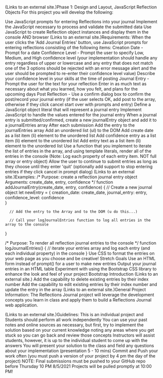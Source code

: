  (Links to an external site.)Phase 1: Design and Layout, JavaScript Reflection Objects
For this project you will develop the following:

Use JavaScript prompts for entering Reflections into your journal
Implement the JavaScript necessary to process and validate the submitted data
Use JavaScript to create Reflection object instances and display them in the console AND browser
 (Links to an external site.)Requirements:
When the user clicks the 'Add Journal Entries' button, use JavaScript prompts for entering reflections consisting of the following items:
Creation Date - Prompt for a date
Confidence Level - Prompt the user to specify Low, Medium, and High confidence level (your implementation should handle any entry regardless of upper or lowercase and any entry that does not match one of the 3 options should be rejected with an error message alert and the user should be prompted to re-enter their confidence level value)
Describe your confidence level in your skills at the time of posting
Journal Entry - Prompt the user for the text for your reflection
Enter in as much text as necessary about what you learned, how you felt, and plans for the upcoming days
Post Reflection - Use a confirm dialog box to confirm the post/record your journal entry (if the user selects OK, add post to the array, otherwise if they click cancel start over with prompts and entry)
Define a JavaScript object literal that will represent a journal entry
Implement JavaScript to handle the values entered for the journal entry
When a journal entry is submitted/confirmed, create a new journalEntry object and add it to a journalEntries array
After each submission
Add the entry to the journalEntries array
Add an unordered list (ul) to the DOM
Add create date as a list item (li) element to the unordered list
Add confidence entry as a list item (li) element to the unordered list
Add entry text as a list item (li) element to the unordered list
Use a function that you implement to iterate the list of entries in the array, and using template literals, render all of the entries in the console (Note: Log each property of each entry item. NOT full array or entry object)
Allow the user to continue to submit entries as long as they choose until they enter 'quit' (optionally add support to stop entering entries if they click cancel in prompt dialog)
 (Links to an external site.)Examples:
/*  Purpose: create a reflection journal entry object
    Arguments: create_date, entry, confidence
*/ 
function addJournalEntry(create_date, entry, confidence)
{
      // Create a new journal object
      let newEntry = {
             creation_date: create_date, 
             journal_entry: entry,
             confidence_level: confidence              
      }

      // Add the entry to the Array and to the DOM (u do this...)

      // Call your logJournalEntries function to log all entries in the array to the console
}

/*
    Purpose: To render all reflection journal entries to the console
*/
function logJournalEntries()
{
    // iterate your entries array and log each entry (and each individual property) in the console
}
Use CSS to format the entries on your web page as you choose and be creative!
Stretch Goals
Use an HTML form instead of prompt() for a user to make new entries
Output your journal entries in an HTML table
Experiment with using the Bootstrap CSS library to enhance the look and feel of your project Bootstrap Introduction (Links to an external site.)
Add the capability to delete existing entries by their index number
Add the capability to edit existing entries by their index number and update the entry in the array
 (Links to an external site.)General Project Information:
The Reflections Journal project will leverage the development concepts you learn in class and apply them to build a Reflections Journal web application.

 (Links to an external site.)Guidelines:
This is an individual project and Students should perform all work independently
You can use your past notes and online sources as necessary, but first, try to implement the solution based on your current knowledge noting any areas where you get stuck so you can go back and review those concepts
Instructors will assist students, however, it is up to the individual student to come up with the answers
You will present your solution to the class and field any questions about your implementation (presentation 5 - 10 mins)
Commit and Push your work often (you must push a version of your project by 4 pm the day of the project)
NOTE: Final submissions must be pushed to your GitHub repo before Thursday 10 PM 8/5/2021
Projects will be pulled promptly at 10:00 PM!
